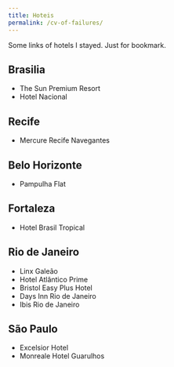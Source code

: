 ```yaml
---
title: Hoteis
permalink: /cv-of-failures/
---
```


Some links of hotels I stayed. Just for bookmark.

## Brasilia
- The Sun Premium Resort
- Hotel Nacional

## Recife
- Mercure Recife Navegantes

## Belo Horizonte
- Pampulha Flat

## Fortaleza

- Hotel Brasil Tropical

## Rio de Janeiro

- Linx Galeão
- Hotel Atlântico Prime
- Bristol Easy Plus Hotel
- Days Inn Rio de Janeiro
- Ibis Rio de Janeiro

## São Paulo

- Excelsior Hotel
- Monreale Hotel Guarulhos
